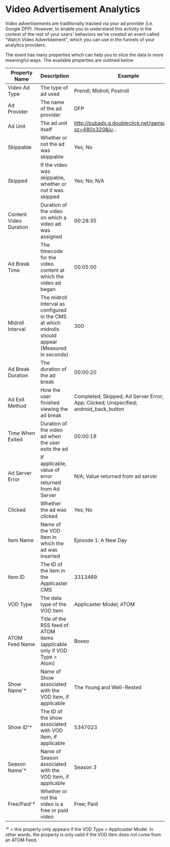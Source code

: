 # Video Advertisement Analytics

Video advertisements are traditionally tracked via your ad provider (i.e. Google DFP). However, to enable you to understand this activity in the context of the rest of your users' behaviors we've created an event called "Watch Video Advertisement", which you can use in the funnels of your analytics providers.

The event has many properties which can help you to slice the data in more meaningful ways. The available properties are outlined below

| Property Name          | Description                                                                                         | Example                                                                              |
|------------------------|-----------------------------------------------------------------------------------------------------|--------------------------------------------------------------------------------------|
| Video Ad Type          | The type of ad used                                                                                 | Preroll; Midroll; Postroll                                                             |
| Ad Provider            | The name of the ad provider                                                                         | DFP                                                                                  |
| Ad Unit                | The ad unit itself                                                                                  | http://pubads.g.doubleclick.net/gampad/ads?sz=480x320&iu...                          |
| Skippable              | Whether or not the ad was skippable                                                                 | Yes; No                                                                               |
| Skipped                | If the video was skippable, whether or not it was skipped                                           | Yes; No; N/A                                                                           |
| Content Video Duration | Duration of the video on which a video ad was assigned                                              | 00:28:35                                                                             |
| Ad Break Time          | The timecode for the video content at which the video ad began                                      | 00:05:00                                                                             |
| Midroll Interval       | The midroll interval as configured in the CMS at which midrolls should appear (Measured in seconds) | 300                                                                                  |
| Ad Break Duration      | The duration of the ad break                                                                        | 00:00:20                                                                             |
| Ad Exit Method         | How the user finished viewing the ad break                                                          | Completed; Skipped; Ad Server Error; Closed App; Clicked; Unspecified; android_back_button |
| Time When Exited       | Duration of the video ad when the user exits the ad                                                 | 00:00:18                                                                             |
| Ad Server Error        | If applicable, value of error returned from Ad Server                                               | N/A; Value returned from ad server                                                    |
| Clicked                | Whether the ad was clicked                                                                          | Yes; No                                                                               |
| Item Name              | Name of the VOD Item in which the ad was inserted                                                   | Episode 1: A New Day                                                                 |
| Item ID                | The ID of the item in the Applicaster CMS                                                           | 3313469                                                                              |
| VOD Type               | The data type of the VOD Item                                                                       | Applicaster Model; ATOM                                                               |
| ATOM Feed Name         | Title of the RSS feed of ATOM items (applicable only if VOD Type = Atom)                            | Boxeo                                                                                |
| Show Name'*             | Name of Show associated with the VOD Item, if applicable                                            | The Young and Well-Rested                                                            |
| Show ID'*               | The ID of the show associated with VOD Item, if applicable                                          | 5347023                                                                              |
| Season Name'*           | Name of Season associated with the VOD Item, if applicable                                          | Season 3                                                                             |
| Free/Paid'*             | Whether or not the video is a free or paid video                                                    | Free; Paid                                                                            |

'* = this property only appears if the VOD Type = Applicaster Model. In other words, the property is only valid if the VOD Item does not come from an ATOM Feed.